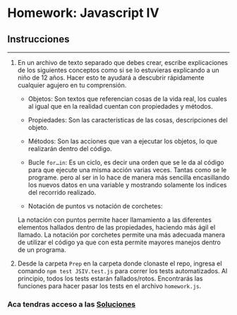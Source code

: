 # Homework: Javascript IV

## Instrucciones
---
1. En un archivo de texto separado que debes crear, escribe explicaciones de los siguientes conceptos como si se lo estuvieras explicando a un niño de 12 años. Hacer esto te ayudará a descubrir rápidamente cualquier agujero en tu comprensión.

	* Objetos:   Son textos que referencian cosas de la vida real, los cuales al igual que en la realidad cuentan con propiedades y métodos.

	* Propiedades:  Son las características de las cosas, descripciones del objeto.

	* Métodos:  Son las acciones que van a ejecutar los objetos, lo que realizarán dentro del código.

	* Bucle `for…in`:  Es un ciclo, es decir una orden que se le da al código para que ejecute una misma acción varias veces. Tantas como se le programe. pero al ser in lo hace de manera más sencilla encasillando los nuevos datos en una variable y mostrando solamente los indices del recorrido realizado.

	* Notación de puntos vs notación de corchetes:  
	
	La notación con puntos permite hacer llamamiento a las diferentes elementos hallados dentro de las propiedades, haciendo más ágil el llamado. La notación por corchetes permite una más adecuada manera de utilizar el código ya que con esta permite mayores manejos dentro de un programa.

2. Desde la carpeta `Prep` en la carpeta donde clonaste el repo, ingresa el comando `npm test JSIV.test.js` para correr los tests automatizados. Al principio, todos los tests estarán fallados/rotos. Encontrarás las funciones para hacer pasar los tests en el archivo `homework.js`.

### Aca tendras acceso a las [Soluciones](https://github.com/atralice/Curso.Prep.Henry/blob/solution/05-JS-IV/homework/homework.js)